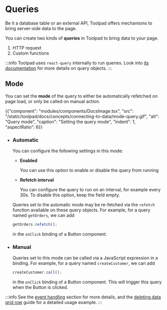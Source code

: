 # Queries

<p class="description">Be it a database table or an external API, Toolpad offers mechanisms to bring server-side data to the page.</p>

You can create two kinds of **queries** in Toolpad to bring data to your page.

1. HTTP request
2. Custom functions

:::info
Toolpad uses `react-query` internally to run queries. Look into [its documentation](https://tanstack.com/query/latest/docs/react/guides/queries) for more details on query objects.
:::

## Mode

You can set the **mode** of the query to either be automatically refetched on page load, or only be called on manual action.

{{"component": "modules/components/DocsImage.tsx", "src": "/static/toolpad/docs/concepts/connecting-to-data/mode-query.gif", "alt": "Query mode", "caption": "Setting the query mode", "indent": 1, "aspectRatio": 6}}

- ### Automatic

  You can configure the following settings in this mode:

  - **Enabled**

    You can use this option to enable or disable the query from running

  - **Refetch interval**

    You can configure the query to run on an interval, for example every 30s.
    To disable this option, keep the field empty.

  Queries set to the automatic mode may be re-fetched via the `refetch` function available on these query objects. For example, for a query named `getOrders`, we can add

  ```js
  getOrders.refetch();
  ```

  in the `onClick` binding of a Button component.

- ### Manual

  Queries set to this mode can be called via a JavaScript expression in a binding. For example, for a query named `createCustomer`, we can add

  ```js
  createCustomer.call();
  ```

  in the `onClick` binding of a Button component. This will trigger this query when the Button is clicked.

:::info
See the [event handling](/toolpad/concepts/event-handling/) section for more details, and the [deleting data grid row](/toolpad/how-to-guides/delete-datagrid-row/) guide for a detailed usage example.
:::
